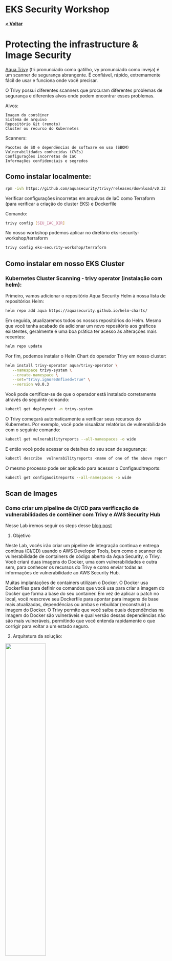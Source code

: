 # EKS Security Workshop

[**< Voltar**](./8-Lab6.md)

# Protecting the infrastructure & Image Security

[Aqua Trivy](https://aquasecurity.github.io/trivy/v0.32/) (tri pronunciado como gatilho, vy pronunciado como inveja) é um scanner de segurança abrangente. É confiável, rápido, extremamente fácil de usar e funciona onde você precisar.

O Trivy possui diferentes scanners que procuram diferentes problemas de segurança e diferentes alvos onde podem encontrar esses problemas.

Alvos:

    Imagem do contêiner
    Sistema de arquivo
    Repositório Git (remoto)
    Cluster ou recurso do Kubernetes

Scanners:

    Pacotes de SO e dependências de software em uso (SBOM)
    Vulnerabilidades conhecidas (CVEs)
    Configurações incorretas de IaC
    Informações confidenciais e segredos


## Como instalar localmente: 

```bash
rpm -ivh https://github.com/aquasecurity/trivy/releases/download/v0.32.0/trivy_0.32.0_Linux-64bit.rpm
```

Verificar  configurações incorretas em arquivos de IaC como Terraform (para verificar a criação do cluster EKS) e Dockerfile

Comando: 
```bash
trivy config [SEU_IAC_DIR]
```

No nosso workshop podemos aplicar no diretório eks-security-workshop/terraform

```bash
trivy config eks-security-workshop/terraform
```
## Como instalar em nosso EKS Cluster

### Kubernetes Cluster Scanning - trivy operator (instalação com helm):

Primeiro, vamos adicionar o repositório Aqua Security Helm à nossa lista de repositórios Helm:

```bash
helm repo add aqua https://aquasecurity.github.io/helm-charts/
```

Em seguida, atualizaremos todos os nossos repositórios do Helm. Mesmo que você tenha acabado de adicionar um novo repositório aos gráficos existentes, geralmente é uma boa prática ter acesso às alterações mais recentes:


```bash
helm repo update
 ```

Por fim, podemos instalar o Helm Chart do operador Trivy em nosso cluster:

```bash
helm install trivy-operator aqua/trivy-operator \
   --namespace trivy-system \
   --create-namespace \
   --set="trivy.ignoreUnfixed=true" \
   --version v0.0.3
 ```

Você pode certificar-se de que o operador está instalado corretamente através do seguinte comando:

```bash
kubectl get deployment -n trivy-system 
```

O Trivy começará automaticamente a verificar seus recursos do Kubernetes. Por exemplo, você pode visualizar relatórios de vulnerabilidade com o seguinte comando:

```bash
kubectl get vulnerabilityreports --all-namespaces -o wide 
```

E então você pode acessar os detalhes do seu scan de segurança:

```bash
kubectl describe  vulnerabilityreports <name of one of the above reports> 
```

O mesmo processo pode ser aplicado para acessar o Configauditreports:

```bash
kubectl get configauditreports --all-namespaces -o wide 
```
## Scan de Images

### Como criar um pipeline de CI/CD para verificação de vulnerabilidades de contêiner com Trivy e AWS Security Hub

Nesse Lab iremos seguir os steps desse [blog post](https://aws.amazon.com/blogs/security/how-to-build-ci-cd-pipeline-container-vulnerability-scanning-trivy-and-aws-security-hub/) 

1. Objetivo

Neste Lab, vocês irão criar um pipeline de integração contínua e entrega contínua (CI/CD) usando o AWS Developer Tools, bem como o scanner de vulnerabilidade de containers de código aberto da Aqua Security, o Trivy. Você criará duas imagens do Docker, uma com vulnerabilidades e outra sem, para conhecer os recursos do Trivy e como enviar todas as informações de vulnerabilidade ao AWS Security Hub.

Muitas implantações de containers utilizam o Docker. O Docker usa Dockerfiles para definir os comandos que você usa para criar a imagem do Docker que forma a base do seu container. Em vez de aplicar o patch no local, você reescreve seu Dockerfile para apontar para imagens de base mais atualizadas, dependências ou ambas e rebuildar (reconstruir) a imagem do Docker. O Trivy permite que você saiba quais dependências na imagem do Docker são vulneráveis ​​e qual versão dessas dependências não são mais vulneráveis, permitindo que você entenda rapidamente o que corrigir para voltar a um estado seguro.

2. Arquitetura da solução:

<p align="left"> 
<img src="../static/9.1-trivy1.png" width="50%" height="50%">
</p>

Veja como a solução funciona, conforme mostrado na Figura 1:

* Os desenvolvedores enviam Dockerfiles e outros códigos para o [AWS CodeCommit](https://aws.amazon.com/codecommit/features/).
* O [AWS CodePipeline](https://aws.amazon.com/codepipeline/features/?nc=sn&loc=2) inicia automaticamente uma compilação do [AWS CodeBuild](https://aws.amazon.com/codebuild/features/?nc=sn&loc=2) que usa uma [build specification](https://docs.aws.amazon.com/codebuild/latest/userguide/build-spec-ref.html) (arquivo de especificação de compilação) para instalar o Trivy, compilar uma imagem do Docker e verificá-la durante o tempo de execução.
* O AWS CodeBuild envia os logs de compilação quase em tempo real para um grupo do [Amazon CloudWatch Logs](https://docs.aws.amazon.com/AmazonCloudWatch/latest/logs/WhatIsCloudWatchLogs.html).
* O Trivy verifica todas as vulnerabilidades e as envia ao AWS Security Hub, independentemente da gravidade.
* Se nenhuma vulnerabilidade crítica for encontrada, as imagens do Docker serão consideradas como aprovadas na verificação e enviadas ao [Amazon Elastic Container Registry (ECR)](https://aws.amazon.com/ecr/), para que possam ser implantadas.

> Observação: o CodePipeline oferece suporte a diferentes fontes, como Amazon Simple Storage Service (Amazon S3) ou GitHub. Se você estiver confortável com esses serviços, sinta-se à vontade para substituí-los por este passo a passo da solução.

> Para implantar a solução rapidamente, você usará um modelo do [AWS CloudFormation]() para implantar todos os serviços necessários.

3. Pré-requisitos

* Você deve ter o Security Hub habilitado na região da AWS onde você implanta esta solução. No AWS Management Console, vá para AWS Security Hub e selecione Enable Security Hub.
*adicionar esse step aqui com print*
* Você deve ter a integração do Aqua Security habilitada no Security Hub na região onde você implanta esta solução. Para fazer isso, acesse o console do AWS Security Hub e, à esquerda, selecione Integrations, pesquise Aqua Security e selecione Accept Findings.
*adicionar esse step aqui com print*

4. Configuração

Para esta etapa, você implantará o modelo do CloudFormation e fará a configuração preliminar do repositório do CodeCommit.

* Baixe o modelo do CloudFormation do GitHub nesse [link](https://github.com/aws-samples/aws-security-hub-scan-with-trivy/blob/master/TrivyVulnScan-to-SecHub.yaml) e crie uma nova stack do CloudFormation.
* Depois que a stack do CloudFormation for concluída, acesse o console do CloudFormation e selecione a guia Resources para ver os recursos criados, conforme mostrado na figura abaixo.

<p align="left"> 
<img src="../static/9.2-trivy2.png" width="50%" height="50%">
</p>

Configurando o repositório do CodeCommit:

Os repositórios do CodeCommit precisam de pelo menos um arquivo para inicializar seu branch master. Sem um arquivo, você não pode usar um repositório do CodeCommit como fonte para o CodePipeline. Para criar um arquivo de amostra, faça o seguinte.

* Vá para o console do CodeCommit e, à esquerda, selecione Repositórios e, em seguida, selecione seu repositório do CodeCommit.
* Role até a parte inferior da página, selecione a lista suspensa Adicionar arquivo e, em seguida, selecione Criar arquivo.
* Na tela Criar um arquivo, insira readme no corpo do texto, nomeie o arquivo readme.md, insira seu nome como Nome do autor e seu endereço de e-mail e selecione Confirmar alterações, conforme mostrado na abaixo.

<p align="left"> 
<img src="../static/9.3-trivy3.png" width="50%" height="50%">
</p>

5. Simule uma imagem com vulnerabilidade

Para esta etapa, você adicionará ao seu repositório do CodeCommit os arquivos necessários para iniciar uma verificação automatizada de vulnerabilidades do container.

a. Verifique os arquivos na pasta lab7: 

```
cd ˜/enviroment/eks-security-workshop/lab7
``` 

*  buildspec.yml
> Observação: No código buildspec.yml, os valores prefixados com $ serão preenchidos pelas variáveis de ambiente do CodeBuild que você criou anteriormente. Além disso, o comando trivy -f json -o results.json --exit-code 1 falhará em sua compilação forçando o Trivy a retornar um código de saída 1 ao encontrar uma vulnerabilidade crítica. Você pode adicionar níveis de gravidade adicionais aqui para forçar o Trivy a falhar em suas compilações e garantir que as vulnerabilidades de gravidade mais baixa não sejam publicadas no Amazon ECR.

* sechub_parser.py: Esse script analisa os detalhes da vulnerabilidade do arquivo JSON que o Trivy gera, mapeia as informações para o [AWS Security Finding Format](https://docs.aws.amazon.com/securityhub/latest/userguide/securityhub-findings-format.html)(ASFF) e as importa para o Security Hub.

* Dockekrfile: O código clona um repositório GitHub mantido pela equipe do Trivy que possui pacotes propositadamente vulneráveis ​​que geram vulnerabilidades críticas.

b. Vá para seu repositório do CodeCommit, selecione o menu suspenso "Add file" e selecione "Upload file".

c. Na tela Upload file, selecione Choose file, selecione selecione o buildspec.yml, conclua a seção Commit changes to master adicionando o nome do autor e o endereço de e-mail e selecione Commit changes, conforme mostrado na figura abaixo:

<p align="left"> 
<img src="../static/9.4-trivy4.png" width="50%" height="50%">
</p>
 
* Para fazer upload do script Dockerfile e sechub_parser.py para o CodeCommit, repita as etapas b e c para cada um desses arquivos.

* Seu pipeline será iniciado automaticamente em resposta a cada novo commit em seu repositório. Para verificar o status, volte para a exibição de status do pipeline do seu pipeline do CodePipeline.

* Quando o CodeBuild for iniciado, selecione "Details" no estágio Build do CodePipeline, em BuildAction, para ir para a seção Build no console do CodeBuild. Para ver um fluxo de logs à medida que sua compilação avança, selecione Tail logs, conforme mostrado na figura abaixo.

<p align="left"> 
<img src="../static/9.5-trivy5.png" width="50%" height="50%">
</p>

* Depois que o Trivy terminar de escanear sua imagem, o CodeBuild falhará devido às vulnerabilidades críticas encontradas, conforme mostrado na Figura:
> Observação: o comando especificado no estágio de pós-compilação será executado mesmo se a compilação do CodeBuild falhar. Isso ocorre por design e permite que o script sechub_parser.py seja executado e envie descobertas para o Security Hub.

<p align="left"> 
<img src="../static/9.6-trivy6.png" width="50%" height="50%">
</p>

* Agora você irá para o Security Hub para analisar melhor as descobertas e criar pesquisas salvas para uso futuro.

6. Analise seu container com vulnerabilidade no AWS Security Hub

Para esta etapa, você analisará as vulnerabilidades de seu container no Security Hub e usará a (findings view) exibição de descobertas para localizar informações no ASFF.

* Vá para o console do Security Hub e selecione  Integrations (Integrações) no painel de navegação esquerdo.

* Role para baixo até o Aqua Security integration card (cartão de integração do Aqua Security) e selecione See Findigns (Ver descobertas), conforme mostrado na Figura abaixo. Isso filtra apenas as descobertas do Aqua Security (Trivy).

<p align="left"> 
<img src="../static/9.7-trivy7.png" width="50%" height="50%">
</p>

* Agora você deve ver as vulnerabilidades críticas de sua varredura anterior na visualização Descobertas, conforme mostrado na Figura abaixo. Para ver mais detalhes de uma descoberta, selecione o Título de qualquer uma das vulnerabilidades e você verá os detalhes no lado direito da tela. Visualização de descobertas.

<p align="left"> 
<img src="../static/9.8-trivy8.png" width="80%" height="80%">
</p>

* Para abrir uma nova guia para um site sobre Vulnerabilidades e exposições comuns (CVE) para a descoberta, selecione o hiperlink na seção Remediação, conforme mostrado na Figura:

<p align="left"> 
<img src="../static/9.9-trivy9.png" width="50%" height="50%">
</p>

* Para ver o JSON do ASFF completo, no canto superior direito da visualização Findings, selecione o hiperlink para Finding ID.

* Para encontrar informações mapeadas do Trivy, como o título do CVE e qual é a versão corrigida do pacote vulnerável, role para baixo até a seção Outros, conforme mostrado na Figura:

<p align="left"> 
<img src="../static/9.10-trivy10.png" width="50%" height="50%">
</p>

* Esta foi uma breve demonstração da exploração de descobertas com o Security Hub. Você pode usar ações personalizadas para definir ações de resposta e correção, como enviar essas descobertas para um sistema de tíquetes ou agregá-las em uma ferramenta de gerenciamento de eventos de informações de segurança (SIEM).

7. Push uma imagem sem vulnerabilidade 

Agora que você viu o Trivy funcionar corretamente com uma imagem vulnerável, você corrigirá as vulnerabilidades. 
Nesse step edite o arquivo: ˜/enviroment/eks-security-workshop/lab7/Dockerfile
Cole esse trecho de código:
```
FROM alpine:3.7
RUN apk add --no-cache mysql-client
ENTRYPOINT ["mysql"]
```

Salve e faça o upload no CodeCommit, repetindo os processos anteriores.

8. Clean up:

Para limpar tudo que fizemos temos 2 passos:
* Desabilite o Security Hub
* Destrua a stack do cloudformation
* Desistale o Trivy

## Aprenda mais:

### GitOps:
Outra forma bastante eficaz de instalar e operar o Trivy é utilizando o ArgoCD (esse Addon GitOps pode ser facilmente habilita via EKS Blueprints).Segue o passo-a-passo para configuração via ArgoCD: https://aquasecurity.github.io/trivy/v0.32/tutorials/kubernetes/gitops/

[**Próximo >**](./10-Lab8.md)